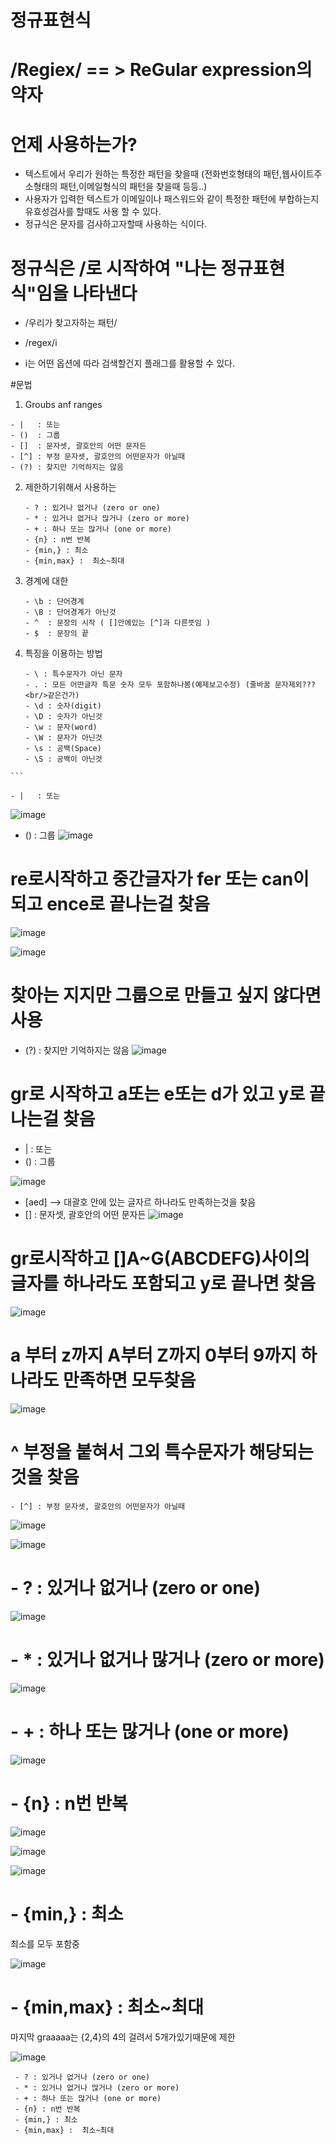 # 정규표현식
# /Regiex/ == > ReGular expression의 약자

# 언제 사용하는가?
  - 텍스트에서 우리가 원하는 특정한 패턴을 찾을때 (전화번호형태의 패턴,웹사이트주소형태의 패턴,이메일형식의 패턴을 찾을때 등등..)
  - 사용자가 입력한 텍스트가 이메일이나 패스워드와 같이 특정한 패턴에 부합하는지 유효성검사를 할때도 사용 할 수 있다.
  - 정규식은 문자를 검사하고자할때 사용하는 식이다.

# 정규식은 /로 시작하여 "나는 정규표현식"임을 나타낸다
  - /우리가 찾고자하는 패턴/

  - /regex/i
  - i는 어떤 옵션에 따라 검색할건지 플래그를 활용할 수 있다.



 #문법
  1) Groubs anf ranges

    - |   : 또는
    - ()  : 그룹
    - []  : 문자셋, 괄호안의 어떤 문자든
    - [^] : 부정 문자셋, 괄호안의 어떤문자가 아닐때
    - (?) : 찾지만 기억하지는 않음 

  2) 제한하기위해서 사용하는
     ```
     - ? : 있거나 없거나 (zero or one)
     - * : 있거나 없거나 많거나 (zero or more)
     - + : 하나 또는 많거나 (one or more)
     - {n} : n번 반복
     - {min,} : 최소
     - {min,max} :  최소~최대
     ```

  4) 경계에 대한
     ```
     - \b : 단어경계
     - \B : 단어경계가 아닌것
     - ^  : 문장의 시작 ( []안에있는 [^]과 다른뜻임 )
     - $  : 문장의 끝
     ```

  6) 특징을 이용하는 방법
     ```
     - \ : 특수문자가 아닌 문자
     - . : 모든 어떤글자 특문 숫자 모두 포함하나봄(예제보고수정) (줄바꿈 문자제외??? <br/>같은건가)
     - \d : 숫자(digit)
     - \D : 숫자가 아닌것
     - \w : 문자(word)
     - \W : 문자가 아닌것
     - \s : 공백(Space)
     - \S : 공백이 아닌것
    ```

    - |   : 또는 
![image](https://github.com/Sary556/regiex/assets/141836031/b93a577b-0ff9-41a0-b9cd-ab84cd5fd0be)


- ()  : 그룹
![image](https://github.com/Sary556/regiex/assets/141836031/09ca90c3-5422-4f81-b790-2cc1d356fea9)


#  re로시작하고 중간글자가 fer 또는 can이 되고 ence로 끝나는걸 찾음 
![image](https://github.com/Sary556/regiex/assets/141836031/d3cd2ac1-792b-42a5-a52c-90336d4850d7)

![image](https://github.com/Sary556/regiex/assets/141836031/95b6f9b6-61ec-4805-94a3-e7dd021db681)



 
# 찾아는 지지만 그룹으로 만들고 싶지 않다면 사용
- (?) : 찾지만 기억하지는 않음 
![image](https://github.com/Sary556/regiex/assets/141836031/0f31ce74-5c62-4cba-9014-668ecc39219f)








# gr로 시작하고 a또는 e또는 d가 있고 y로 끝나는걸 찾음
- |   : 또는
- ()  : 그룹

![image](https://github.com/Sary556/regiex/assets/141836031/6efcdc85-cad2-4c09-a4d7-7bbc4f6f72fe)



- [aed] --> 대괄호 안에 있는 글자르 하나라도 만족하는것을 찾음
- []  : 문자셋, 괄호안의 어떤 문자든
![image](https://github.com/Sary556/regiex/assets/141836031/2647e1d3-0fd0-47fa-8979-7c80c77dcd9e)

# gr로시작하고 []A~G(ABCDEFG)사이의 글자를 하나라도 포함되고 y로 끝나면 찾음
![image](https://github.com/Sary556/regiex/assets/141836031/0ecae517-4a22-40cc-b934-193a1f9a1674)

# a 부터 z까지 A부터 Z까지 0부터 9까지 하나라도 만족하면 모두찾음
![image](https://github.com/Sary556/regiex/assets/141836031/f4737460-d88a-4ab7-a84b-af3c63ededd7)

# ^ 부정을 붙혀서 그외 특수문자가 해당되는것을 찾음
    - [^] : 부정 문자셋, 괄호안의 어떤문자가 아닐때

![image](https://github.com/Sary556/regiex/assets/141836031/1c9e8b6e-cec2-48c2-b181-9f6ef8df9187)

![image](https://github.com/Sary556/regiex/assets/141836031/ce489866-cc49-47d3-8d60-3e90bebc7a5e)




# - ? : 있거나 없거나 (zero or one)


![image](https://github.com/Sary556/regiex/assets/141836031/a246726a-d4c0-4779-b501-970cce844134)

# - * : 있거나 없거나 많거나 (zero or more)


![image](https://github.com/Sary556/regiex/assets/141836031/228953bb-56c1-484b-94e8-57e61882835e)


# - + : 하나 또는 많거나 (one or more)


![image](https://github.com/Sary556/regiex/assets/141836031/0bb9b982-29c8-4ac6-9a92-794d677f029a)


# - {n} : n번 반복

![image](https://github.com/Sary556/regiex/assets/141836031/29a300b1-320f-45c8-b60d-203b656b9fbe)

![image](https://github.com/Sary556/regiex/assets/141836031/818d01ba-3df5-4192-b4ec-706a95f41e44)

![image](https://github.com/Sary556/regiex/assets/141836031/77197694-c5c0-4a86-9b71-25baed077ddf)



# - {min,} : 최소
최소를 모두 포함중

![image](https://github.com/Sary556/regiex/assets/141836031/6d6a4884-dad6-4cd0-b345-2e0e1b743479)


# - {min,max} :  최소~최대
마지막 graaaaa는 {2,4}의 4의 걸려서 5개가있기때문에 제한 

![image](https://github.com/Sary556/regiex/assets/141836031/61a24f98-fdf1-4a8c-8479-c9acaff4f681)




     - ? : 있거나 없거나 (zero or one)
     - * : 있거나 없거나 많거나 (zero or more)
     - + : 하나 또는 많거나 (one or more)
     - {n} : n번 반복
     - {min,} : 최소
     - {min,max} :  최소~최대



     

